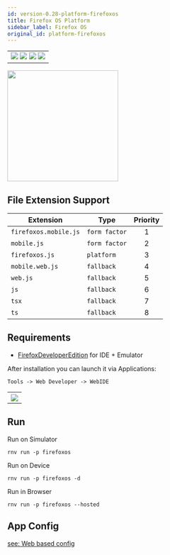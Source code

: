 ```yaml
---
id: version-0.28-platform-firefoxos
title: Firefox OS Platform
sidebar_label: Firefox OS
original_id: platform-firefoxos
---
```


<table>
  <tr>
  <td>
    <img src="https://img.shields.io/badge/Mac-yes-brightgreen.svg" />
    <img src="https://img.shields.io/badge/Windows-yes-brightgreen.svg" />
    <img src="https://img.shields.io/badge/Linux-yes-brightgreen.svg" />
    <img src="https://img.shields.io/badge/HostMode-yes-brightgreen.svg" />
  </td>
  </tr>
</table>

<img src="https://renative.org/img/rnv_firefoxos.gif" height="250"/>

## File Extension Support

| Extension | Type    | Priority  |
| --------- | --------- | :-------: |
| `firefoxos.mobile.js` | `form factor` | 1 |
| `mobile.js` | `form factor` | 2 |
| `firefoxos.js` | `platform` | 3 |
| `mobile.web.js` | `fallback` | 4 |
| `web.js` | `fallback` | 5 |
| `js` | `fallback` | 6 |
| `tsx` | `fallback` | 7 |
| `ts` | `fallback` | 8 |


## Requirements

-   [FirefoxDeveloperEdition](https://www.mozilla.org/en-US/firefox/developer/) for IDE + Emulator

After installation you can launch it via Applications:

`Tools -> Web Developer -> WebIDE`

<table>
  <tr>
    <th>
    <img src="https://renative.org/img/firefoxos.png" />
    </th>
  </tr>
</table>

## Run

Run on Simulator

```
rnv run -p firefoxos
```

Run on Device

```
rnv run -p firefoxos -d
```

Run in Browser

```
rnv run -p firefoxos --hosted
```

## App Config

[see: Web based config](api-config.md#web-props)
